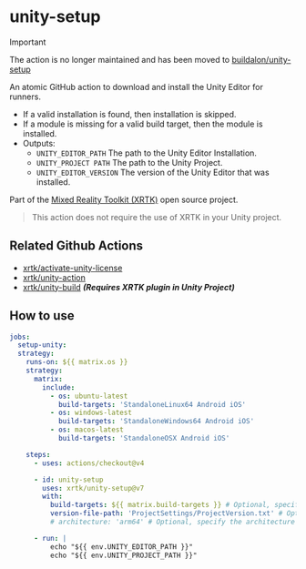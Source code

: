 # unity-setup

> [!IMPORTANT]
> The action is no longer maintained and has been moved to [buildalon/unity-setup](https://github.com/buildalon/unity-setup)

An atomic GitHub action to download and install the Unity Editor for runners.

* If a valid installation is found, then installation is skipped.
* If a module is missing for a valid build target, then the module is installed.
* Outputs:
  * `UNITY_EDITOR_PATH` The path to the Unity Editor Installation.
  * `UNITY_PROJECT PATH` The path to the Unity Project.
  * `UNITY_EDITOR_VERSION` The version of the Unity Editor that was installed.

Part of the [Mixed Reality Toolkit (XRTK)](https://github.com/XRTK) open source project.

> This action does not require the use of XRTK in your Unity project.

## Related Github Actions

* [xrtk/activate-unity-license](https://github.com/XRTK/activate-unity-license)
* [xrtk/unity-action](https://github.com/XRTK/unity-action)
* [xrtk/unity-build](https://github.com/XRTK/unity-build) ***(Requires XRTK plugin in Unity Project)***

## How to use

```yaml
jobs:
  setup-unity:
  strategy:
    runs-on: ${{ matrix.os }}
    strategy:
      matrix:
        include:
          - os: ubuntu-latest
            build-targets: 'StandaloneLinux64 Android iOS'
          - os: windows-latest
            build-targets: 'StandaloneWindows64 Android iOS'
          - os: macos-latest
            build-targets: 'StandaloneOSX Android iOS'

    steps:
      - uses: actions/checkout@v4

      - id: unity-setup
        uses: xrtk/unity-setup@v7
        with:
          build-targets: ${{ matrix.build-targets }} # Optional, specify the build targets to install
          version-file-path: 'ProjectSettings/ProjectVersion.txt' # Optional, specify a path to the unity project version text file
          # architecture: 'arm64' # Optional, specify the architecture to install (x86_64 or arm64)

      - run: |
          echo "${{ env.UNITY_EDITOR_PATH }}"
          echo "${{ env.UNITY_PROJECT_PATH }}"
```

